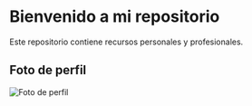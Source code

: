 # Bienvenido a mi repositorio

Este repositorio contiene recursos personales y profesionales.

## Foto de perfil

![Foto de perfil](https://github.com/HoracioA9/Mi-proyecto/blob/main/20230413_174233(1).png?raw=true)
